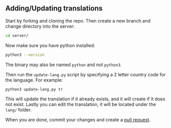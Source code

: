 ## Adding/Updating translations
Start by forking and cloning the repo. Then create a new branch and 
change directory into the server:
```bash
cd server/
```

Now make sure you have python installed:
```bash
python3 --version
```
The binary may also be named `python` and not `python3`.

Then run the `update-lang.py` script by specifying a 2 letter country
code for the language. For example:
```bash
python3 update-lang.py tr
```

This will update the translation if it already exists, and it will create 
if it does not exist. Lastly you can edit the translation, it will be located 
under the `lang/` folder.

When you are done, commit your changes and create a [pull request](https://github.com/ngn13/venom/pulls).

